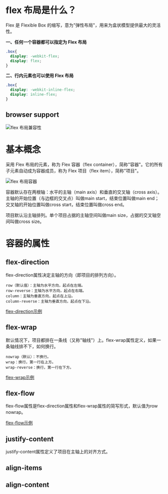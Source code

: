 # flex 布局是什么？

Flex 是 Flexible Box 的缩写，意为"弹性布局"，用来为盒状模型提供最大的灵活性。

__一、任何一个容器都可以指定为 Flex 布局__

```css
.box{
  display: -webkit-flex;
  display: flex;
}
```

__二、行内元素也可以使用 Flex 布局__

```css
.box{
  display: -webkit-inline-flex;
  display: inline-flex;
}
```

## browser support

![flex 布局兼容性](../images/flex_browser_support.jpg)

# 基本概念

采用 Flex 布局的元素，称为 Flex 容器（flex container），简称"容器"。它的所有子元素自动成为容器成员，称为 Flex 项目（flex item），简称"项目"。

![flex 布局容器](../images/flex_container.png)

容器默认存在两根轴：水平的主轴（main axis）和垂直的交叉轴（cross axis）。主轴的开始位置（与边框的交叉点）叫做main start，结束位置叫做main end；交叉轴的开始位置叫做cross start，结束位置叫做cross end。

项目默认沿主轴排列。单个项目占据的主轴空间叫做main size，占据的交叉轴空间叫做cross size。

# 容器的属性

## flex-direction

flex-direction属性决定主轴的方向（即项目的排列方向）。

```
row（默认值）：主轴为水平方向，起点在左端。
row-reverse：主轴为水平方向，起点在右端。
column：主轴为垂直方向，起点在上沿。
column-reverse：主轴为垂直方向，起点在下沿。
```

[flex-direction示例](../../../例子/layout/flex-direction.html)

## flex-wrap

默认情况下，项目都排在一条线（又称"轴线"）上。flex-wrap属性定义，如果一条轴线排不下，如何换行。

```
nowrap（默认）：不换行。
wrap：换行，第一行在上方。
wrap-reverse：换行，第一行在下方。
```

[flex-wrap示例](../../../例子/layout/flex-wrap.html)

## flex-flow

flex-flow属性是flex-direction属性和flex-wrap属性的简写形式，默认值为row nowrap。

[flex-flow示例](../../../例子/layout/flex-flow.html)

## justify-content

justify-content属性定义了项目在主轴上的对齐方式。


## align-items
## align-content